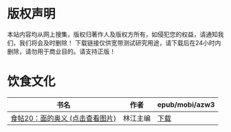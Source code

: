 # 版权声明

本站内容均从网上搜集，版权归著作人及版权方所有，如侵犯您的权益，请通知我们，我们将会及时删除！ 下载链接仅供宽带测试研究用途，请下载后在24小时内删除，请勿用于商业目的。请支持正版！

# 饮食文化

| 书名 | 作者 | epub/mobi/azw3 |
| --- | --- | --- |
| [食帖20：面的奥义 (点击查看图片)](https://www.dushupai.com/attachment/2024/06/07/fafcf49057830397.jpg) | 林江主编 | [下载](https://url89.ctfile.com/f/31084289-1357044301-244117?p=8866) |
